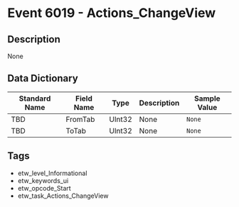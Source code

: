 # Event 6019 - Actions_ChangeView

## Description
None

## Data Dictionary
|Standard Name|Field Name|Type|Description|Sample Value|
|---|---|---|---|---|
|TBD|FromTab|UInt32|None|`None`|
|TBD|ToTab|UInt32|None|`None`|

## Tags
* etw_level_Informational
* etw_keywords_ui
* etw_opcode_Start
* etw_task_Actions_ChangeView